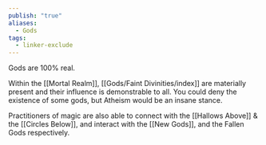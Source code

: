 ```yaml
---
publish: "true"
aliases:
  - Gods
tags:
  - linker-exclude
---
```

Gods are 100% real.

Within the [[Mortal Realm]], [[Gods/Faint Divinities/index]] are materially present and their influence is demonstrable to all. You could deny the existence of some gods, but Atheism would be an insane stance.

Practitioners of magic are also able to connect with the [[Hallows Above]] & the [[Circles Below]], and interact with the [[New Gods]], and the Fallen Gods respectively.